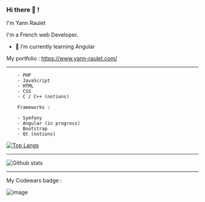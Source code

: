 ### Hi there 👋 ! 

<p>I'm Yann Raulet</p>
<p>I'm a French web Developer.</p>

- 🌱 I’m currently learning Angular 

My portfolio : https://www.yann-raulet.com/

*********************
```
    - PHP
    - JavaScript
    - HTML
    - CSS
    - C / C++ (notions)
    
    Frameworks : 
    
    - Symfony
    - Angular (in progress)
    - Bootstrap
    - Qt (notions)
```

[![Top Langs](https://github-readme-stats.vercel.app/api/top-langs/?username=YannRaulet&layout=compact)](https://github.com/anuraghazra/github-readme-stats)

*********************

![Github stats](https://github-readme-stats.vercel.app/api?username=YannRaulet)

*********************

My Codewars badge : 

![image](https://www.codewars.com/users/YannRaulet/badges/large)

<!--
**YannRaulet/YannRaulet** is a ✨ _special_ ✨ repository because its `README.md` (this file) appears on your GitHub profile.

Here are some ideas to get you started:

- 🔭 I’m currently working on ...
- 🌱 I’m currently learning ...
- 👯 I’m looking to collaborate on ...
- 🤔 I’m looking for help with ...
- 💬 Ask me about ...
- 📫 How to reach me: ...
- 😄 Pronouns: ...
- ⚡ Fun fact: ...
-->


